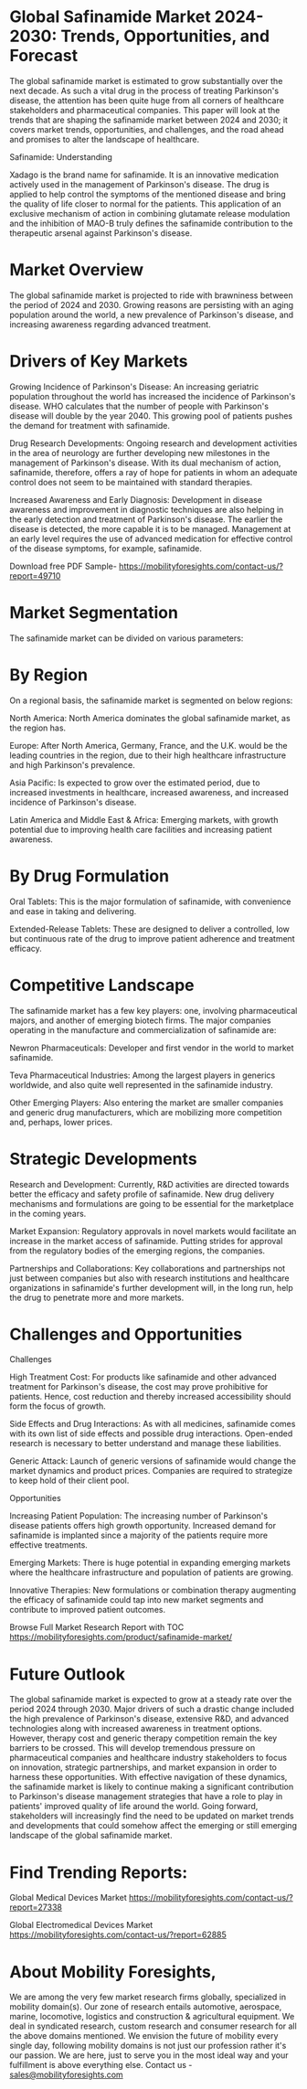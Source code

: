 # Global Safinamide Market 2024-2030: Trends, Opportunities, and Forecast

The global safinamide market is estimated to grow substantially over the next decade. As such a vital drug in the process of treating Parkinson's disease, the attention has been quite huge from all corners of healthcare stakeholders and pharmaceutical companies. This paper will look at the trends that are shaping the safinamide market between 2024 and 2030; it covers market trends, opportunities, and challenges, and the road ahead and promises to alter the landscape of healthcare.

Safinamide: Understanding

Xadago is the brand name for safinamide. It is an innovative medication actively used in the management of Parkinson's disease. The drug is applied to help control the symptoms of the mentioned disease and bring the quality of life closer to normal for the patients. This application of an exclusive mechanism of action in combining glutamate release modulation and the inhibition of MAO-B truly defines the safinamide contribution to the therapeutic arsenal against Parkinson's disease.

# Market Overview

The global safinamide market is projected to ride with brawniness between the period of 2024 and 2030. Growing reasons are persisting with an aging population around the world, a new prevalence of Parkinson's disease, and increasing awareness regarding advanced treatment.

# Drivers of Key Markets

Growing Incidence of Parkinson's Disease: An increasing geriatric population throughout the world has increased the incidence of Parkinson's disease. WHO calculates that the number of people with Parkinson's disease will double by the year 2040. This growing pool of patients pushes the demand for treatment with safinamide.

Drug Research Developments: Ongoing research and development activities in the area of neurology are further developing new milestones in the management of Parkinson's disease. With its dual mechanism of action, safinamide, therefore, offers a ray of hope for patients in whom an adequate control does not seem to be maintained with standard therapies.

Increased Awareness and Early Diagnosis: Development in disease awareness and improvement in diagnostic techniques are also helping in the early detection and treatment of Parkinson's disease. The earlier the disease is detected, the more capable it is to be managed. Management at an early level requires the use of advanced medication for effective control of the disease symptoms, for example, safinamide.

Download free PDF Sample- https://mobilityforesights.com/contact-us/?report=49710

# Market Segmentation

The safinamide market can be divided on various parameters:

# By Region

On a regional basis, the safinamide market is segmented on below regions:

North America: North America dominates the global safinamide market, as the region has.

Europe: After North America, Germany, France, and the U.K. would be the leading countries in the region, due to their high healthcare infrastructure and high Parkinson's prevalence.

Asia Pacific: Is expected to grow over the estimated period, due to increased investments in healthcare, increased awareness, and increased incidence of Parkinson's disease.

Latin America and Middle East & Africa: Emerging markets, with growth potential due to improving health care facilities and increasing patient awareness.

# By Drug Formulation

Oral Tablets: This is the major formulation of safinamide, with convenience and ease in taking and delivering.

Extended-Release Tablets: These are designed to deliver a controlled, low but continuous rate of the drug to improve patient adherence and treatment efficacy.

# Competitive Landscape

The safinamide market has a few key players: one, involving pharmaceutical majors, and another of emerging biotech firms. The major companies operating in the manufacture and commercialization of safinamide are:


Newron Pharmaceuticals: Developer and first vendor in the world to market safinamide.

Teva Pharmaceutical Industries: Among the largest players in generics worldwide, and also quite well represented in the safinamide industry.

Other Emerging Players: Also entering the market are smaller companies and generic drug manufacturers, which are mobilizing more competition and, perhaps, lower prices.

# Strategic Developments

Research and Development: Currently, R&D activities are directed towards better the efficacy and safety profile of safinamide. New drug delivery mechanisms and formulations are going to be essential for the marketplace in the coming years.

Market Expansion: Regulatory approvals in novel markets would facilitate an increase in the market access of safinamide. Putting strides for approval from the regulatory bodies of the emerging regions, the companies.

Partnerships and Collaborations: Key collaborations and partnerships not just between companies but also with research institutions and healthcare organizations in safinamide's further development will, in the long run, help the drug to penetrate more and more markets.

# Challenges and Opportunities

Challenges

High Treatment Cost: For products like safinamide and other advanced treatment for Parkinson's disease, the cost may prove prohibitive for patients. Hence, cost reduction and thereby increased accessibility should form the focus of growth.

Side Effects and Drug Interactions: As with all medicines, safinamide comes with its own list of side effects and possible drug interactions. Open-ended research is necessary to better understand and manage these liabilities.

Generic Attack: Launch of generic versions of safinamide would change the market dynamics and product prices. Companies are required to strategize to keep hold of their client pool.

Opportunities

Increasing Patient Population: The increasing number of Parkinson's disease patients offers high growth opportunity. Increased demand for safinamide is implanted since a majority of the patients require more effective treatments.

Emerging Markets: There is huge potential in expanding emerging markets where the healthcare infrastructure and population of patients are growing.

Innovative Therapies: New formulations or combination therapy augmenting the efficacy of safinamide could tap into new market segments and contribute to improved patient outcomes.

Browse Full Market Research Report with TOC https://mobilityforesights.com/product/safinamide-market/


# Future Outlook
The global safinamide market is expected to grow at a steady rate over the period 2024 through 2030. Major drivers of such a drastic change included the high prevalence of Parkinson's disease, extensive R&D, and advanced technologies along with increased awareness in treatment options. However, therapy cost and generic therapy competition remain the key barriers to be crossed.
This will develop tremendous pressure on pharmaceutical companies and healthcare industry stakeholders to focus on innovation, strategic partnerships, and market expansion in order to harness these opportunities. With effective navigation of these dynamics, the safinamide market is likely to continue making a significant contribution to Parkinson's disease management strategies that have a role to play in patients' improved quality of life around the world.
Going forward, stakeholders will increasingly find the need to be updated on market trends and developments that could somehow affect the emerging or still emerging landscape of the global safinamide market.



# Find Trending Reports:

Global Medical Devices Market https://mobilityforesights.com/contact-us/?report=27338


Global Electromedical Devices Market https://mobilityforesights.com/contact-us/?report=62885




# About Mobility Foresights,
We are among the very few market research firms globally, specialized in mobility domain(s). Our zone of research entails automotive, aerospace, marine, locomotive, logistics and construction & agricultural equipment. We deal in syndicated research, custom research and consumer research for all the above domains mentioned.
We envision the future of mobility every single day, following mobility domains is not just our profession rather it's our passion. We are here, just to serve you in the most ideal way and your fulfillment is above everything else. Contact us -  sales@mobilityforesights.com
